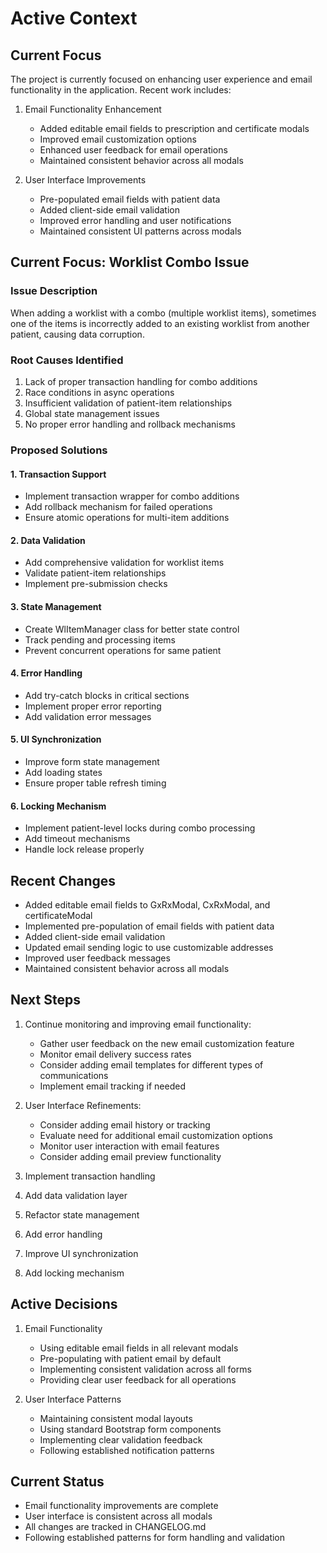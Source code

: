 # Active Context

## Current Focus

The project is currently focused on enhancing user experience and email functionality in the application. Recent work includes:

1. Email Functionality Enhancement
   - Added editable email fields to prescription and certificate modals
   - Improved email customization options
   - Enhanced user feedback for email operations
   - Maintained consistent behavior across all modals

2. User Interface Improvements
   - Pre-populated email fields with patient data
   - Added client-side email validation
   - Improved error handling and user notifications
   - Maintained consistent UI patterns across modals

## Current Focus: Worklist Combo Issue

### Issue Description

When adding a worklist with a combo (multiple worklist items), sometimes one of the items is incorrectly added to an existing worklist from another patient, causing data corruption.

### Root Causes Identified

1. Lack of proper transaction handling for combo additions
2. Race conditions in async operations
3. Insufficient validation of patient-item relationships
4. Global state management issues
5. No proper error handling and rollback mechanisms

### Proposed Solutions

#### 1. Transaction Support

- Implement transaction wrapper for combo additions
- Add rollback mechanism for failed operations
- Ensure atomic operations for multi-item additions

#### 2. Data Validation

- Add comprehensive validation for worklist items
- Validate patient-item relationships
- Implement pre-submission checks

#### 3. State Management

- Create WlItemManager class for better state control
- Track pending and processing items
- Prevent concurrent operations for same patient

#### 4. Error Handling

- Add try-catch blocks in critical sections
- Implement proper error reporting
- Add validation error messages

#### 5. UI Synchronization

- Improve form state management
- Add loading states
- Ensure proper table refresh timing

#### 6. Locking Mechanism

- Implement patient-level locks during combo processing
- Add timeout mechanisms
- Handle lock release properly

## Recent Changes

- Added editable email fields to GxRxModal, CxRxModal, and certificateModal
- Implemented pre-population of email fields with patient data
- Added client-side email validation
- Updated email sending logic to use customizable addresses
- Improved user feedback messages
- Maintained consistent behavior across all modals

## Next Steps

1. Continue monitoring and improving email functionality:
   - Gather user feedback on the new email customization feature
   - Monitor email delivery success rates
   - Consider adding email templates for different types of communications
   - Implement email tracking if needed

2. User Interface Refinements:
   - Consider adding email history or tracking
   - Evaluate need for additional email customization options
   - Monitor user interaction with email features
   - Consider adding email preview functionality

3. Implement transaction handling
4. Add data validation layer
5. Refactor state management
6. Add error handling
7. Improve UI synchronization
8. Add locking mechanism

## Active Decisions

1. Email Functionality
   - Using editable email fields in all relevant modals
   - Pre-populating with patient email by default
   - Implementing consistent validation across all forms
   - Providing clear user feedback for all operations

2. User Interface Patterns
   - Maintaining consistent modal layouts
   - Using standard Bootstrap form components
   - Implementing clear validation feedback
   - Following established notification patterns

## Current Status

- Email functionality improvements are complete
- User interface is consistent across all modals
- All changes are tracked in CHANGELOG.md
- Following established patterns for form handling and validation
